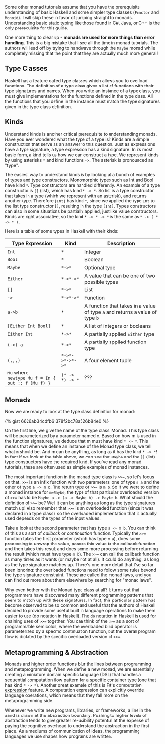 Some other monad tutorials assume that you have the prerequisite understanding of basic Haskell and some simpler type classes (``Functor`` and ``Monoid``). I will skip these in favor of jumping straight to monads. Understanding basic static typing like those found in C#, Java, or C++ is the only prerequisite for this guide.

One more thing to clear up - **monads are used for more things than error handling**. This is a big mistake that I see all the time in monad tutorials. The authors will lead off by trying to handwave through the ``Maybe`` monad while completely missing that the point that they are actually much more general!

## Type Classes

Haskell has a feature called type classes which allows you to overload functions. The definition of a type class gives a list of functions with their type signatures and names. When you write an instance of a type class, you must give implementations for the functions defined in the type class. All the functions that you define in the instance must match the type signatures given in the type class definition.

## Kinds

Understand kinds is another critical prerequisite to understanding monads. Have you ever wondered what the type of a type is? Kinds are a simple construction that serve as an answer to this question. Just as expressions have a type signature, a type expression has a kind signature. In its most basic form, a kind tells us how we can construct a type. We represent kinds by using asterisks ``*`` and kind functions ``->``. The asterisk is pronounced as "type".

The easiest way to understand kinds is by looking at a bunch of examples of types and type constructors. Monomorphic types such as Int and Bool have kind ``*``. Type constructors are handled differently. An example of a type constructor is ``[]`` (list), which has kind ``* -> *``. So list is a type constructor that takes in a type (which we represent with an asterisk), and returns another type. Therefore ``[Int]`` has kind ``*``, since we applied the type ``Int`` to the list type constructor ``[]``, resulting in the type ``[Int]``. Types constructors can also in some situations be partially applied, just like value constructors. Kinds are right associative, so the kind ``* -> * -> *`` is the same as ``* -> ( * -> * )``.

Here is a table of some types in Haskell with their kinds:

| Type Expression       | Kind              | Description                                                                       |
|-----------------------|-------------------|-----------------------------------------------------------------------------------|
| ``Int``               | ``*``             | Integer                                                                           |
| ``Bool``              | ``*``             | Boolean                                                                           |
| ``Maybe``             | ``*->*``          | Optional type                                                                     |
| ``Either``            | ``*->*->*``       | A value that can be one of two possible types                                     |
| ``[]``                | ``*->*``          | List                                                                              |
| ``->``                | ``*->*->*``       | Function                                                                          |
| ``a->b``              | ``*``             | A function that takes in a value of type ``a`` and returns a value of type ``b `` |
| ``[Either Int Bool]`` | ``*``             | A list of integers or booleans                                                    |
| ``Either Int``        | ``*->*``          | A partially applied ``Either`` type                                               |
| ``(->) a``            | ``*->*``          | A partially applied function type                                                 |
| ``(,,,)``             | ``*->*->*->*->*`` | A four element tuple                                                              |
| ``Mu`` where <br/>``newtype Mu f = In { out :: f (Mu f) }`` | ``(* -> *) -> *``| ???                                          |

## Monads

Now we are ready to look at the type class definition for monad:

{% gist 6626ab34cdfb61378f2bc78a526b84e0 %}

On the first line, we give the name of the type class: Monad. This type class will be parameterized by a parameter named ``m``. Based on how m is used in the function signatures, we deduce that m must have kind ``* -> *``. This means that when we define an instance of the Monad type class, we tell what ``m`` should be. And m can be anything, as long as it has the kind ``* -> *``! In fact if we look at the table above, we can see that ``Maybe`` and the ``[]`` (list) type constructors have the required kind. If you've read any monad tutorials, these are often used as simple examples of monad instances.

The most important function in the monad type class is ``>>=``, so let's focus on that. ``>>=`` is an infix function with two parameters, one of type ``m a`` and the other of type ``a -> m b``. The return type of ``>>=`` is ``m b``. So if we were to define a monad instance for ``m=Maybe``, the type of that particular overloaded version of ``>>=`` has to be ``Maybe a -> (a -> Maybe b) -> Maybe b``. What should the definition of ``>>=`` be? Well it can be anything as long as the type signatures match up! Also remember that ``>>=`` is an overloaded function (since it was declared in a type class), so the overloaded implementation that is actually used depends on the types of the input values.

Take a look at the second parameter that has type ``a -> m b``. You can think of this as a sort of *callback* or *continuation* function. Typically the ``>>=`` function takes the first parameter (which has type ``m a``), does some processing to unwrap the value, passes this value to the callback function and then takes this result and does some more processing before returning the result (which must have type ``m b``). The ``>>=`` can call the callback function as many times as it wants (or maybe not at all). It could do anything, as long as the type signature matches up. There's one more detail that I've so far been ignoring: the overloaded functions need to follow some rules beyond the type signature constraint. These are called the monad laws, and you can find out more about them elsewhere by searching for "monad laws".

Why even bother with the Monad type class at all? It turns out that programmers have discovered many different programming patterns that seem to match up with these signatures. In fact, this particular pattern has become observed to be so common and useful that the authors of Haskell decided to provide some useful built in language operations to make them easier to use (do notation in Haskell). The ``do`` notation in Haskell is used for chaining uses of ``>>=`` together. You can think of the ``>>=`` as a sort of programmable semicolon, where the overloaded bind operator is parameterized by a specific continuation function, but the overall program flow is dictated by the specific overloaded version of ``>>=``.

## Metaprogramming & Abstraction

Monads and higher order functions blur the lines between programming and metaprogramming. When we define a new monad, we are essentially creating a miniature domain specific language (DSL) that handles a sequential computation flow pattern for a specific container type (one that has kind ``* -> *``). Another great example of this is F#'s [computation expression](https://docs.microsoft.com/en-us/dotnet/fsharp/language-reference/computation-expressions) feature. A computation expression can explicitly override language operations, which means that they fall more on the metaprogramming side.

Whenever we write new programs, libraries, or frameworks, a line in the sand is drawn at the abstraction boundary. Pushing to higher levels of abstraction tends to give greater re-usibility potential at the expense of paying the cognitive overhead to understand the abstraction in the first place. As a mediums of communication of ideas, the programming languages we use shapes how programs are written.